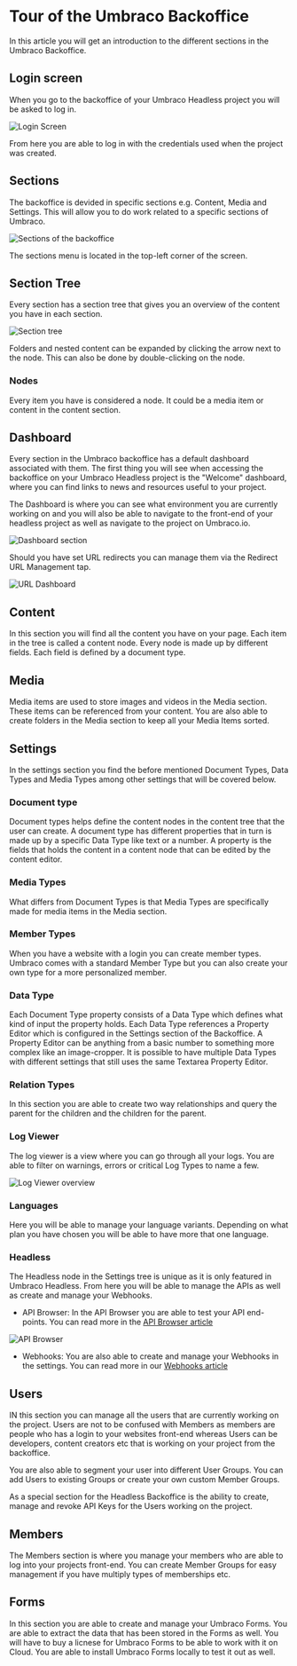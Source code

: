 # Tour of the Umbraco Backoffice

In this article you will get an introduction to the different sections in the Umbraco Backoffice.

## Login screen

When you go to the backoffice of your Umbraco Headless project you will be asked to log in.

![Login Screen](images/login.png)

From here you are able to log in with the credentials used when the project was created.

## Sections

The backoffice is devided in specific sections e.g. Content, Media and Settings. This will allow you to do work related to a specific sections of Umbraco.

![Sections of the backoffice](images/sections.png)

The sections menu is located in the top-left corner of the screen.

## Section Tree

Every section has a section tree that gives you an overview of the content you have in each section.

![Section tree](images/section-tree.png)

Folders and nested content can be expanded by clicking the arrow next to the node. This can also be done by double-clicking on the node.

### Nodes

Every item you have is considered a node. It could be a media item or content in the content section.

## Dashboard

Every section in the Umbraco backoffice has a default dashboard associated with them. The first thing you will see when accessing the backoffice on your Umbraco Headless project is the "Welcome" dashboard, where you can find links to news and resources useful to your project. 

The Dashboard is where you can see what environment you are currently working on and you will also be able to navigate to the front-end of your headless project as well as navigate to the project on Umbraco.io.

![Dashboard section](images/dashboard.png)

Should you have set URL redirects you can manage them via the Redirect URL Management tap.

![URL Dashboard](images/dashboard-url.png)

## Content

In this section you will find all the content you have on your page. Each item in the tree is called a content node. Every node is made up by different fields. Each field is defined by a document type.

## Media

Media items are used to store images and videos in the Media section. These items can be referenced from your content. You are also able to create folders in the Media section to keep all your Media Items sorted.

## Settings

In the settings section you find the before mentioned Document Types, Data Types and Media Types among other settings that will be covered below.

### Document type

Document types helps define the content nodes in the content tree that the user can create. A document type has different properties that in turn is made up by a specific Data Type like text or a number. A property is the fields that holds the content in a content node that can be edited by the content editor.

### Media Types

What differs from Document Types is that Media Types are specifically made for media items in the Media section.

### Member Types

When you have a website with a login you can create member types. Umbraco comes with a standard Member Type but you can also create your own type for a more personalized member.

### Data Type

Each Document Type property consists of a Data Type which defines what kind of input the property holds. Each Data Type references a Property Editor which is configured in the Settings section of the Backoffice. A Property Editor can be anything from a basic number to something more complex like an image-cropper. It is possible to have multiple Data Types with different settings that still uses the same Textarea Property Editor.

### Relation Types

In this section you are able to create two way relationships and query the parent for the children and the children for the parent.

### Log Viewer

The log viewer is a view where you can go through all your logs. You are able to filter on warnings, errors or critical Log Types to name a few.

![Log Viewer overview](images/log-viewer.png)

### Languages

Here you will be able to manage your language variants. Depending on what plan you have chosen you will be able to have more that one language.

### Headless

The Headless node in the Settings tree is unique as it is only featured in Umbraco Headless. From here you will be able to manage the APIs as well as create and manage your Webhooks.

-   API Browser: In the API Browser you are able to test your API end-points. You can read more in the [API Browser article]()

![API Browser](images/api-browser.png)

-   Webhooks: You are also able to create and manage your Webhooks in the settings. You can read more in our [Webhooks article]()

## Users

IN this section you can manage all the users that are currently working on the project. Users are not to be confused with Members as members are people who has a login to your websites front-end whereas Users can be developers, content creators etc that is working on your project from the backoffice.

You are also able to segment your user into different User Groups. You can add Users to existing Groups or create your own custom Member Groups.

As a special section for the Headless Backoffice is the ability to create, manage and revoke API Keys for the Users working on the project.

## Members

The Members section is where you manage your members who are able to log into your projects front-end. You can create Member Groups for easy management if you have multiply types of memberships etc.

## Forms

In this section you are able to create and manage your Umbraco Forms. You are able to extract the data that has been stored in the Forms as well. You will have to buy a licnese for Umbraco Forms to be able to work with it on Cloud. You are able to install Umbraco Forms locally to test it out as well.
